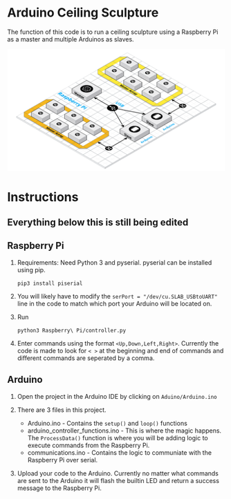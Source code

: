 # Arduino Ceiling Sculpture

The function of this code is to run a ceiling sculpture using a Raspberry Pi as a master and multiple Arduinos as slaves. 

![Diagram](https://raw.githubusercontent.com/himalayanelixir/Arduino_Ceiling_Sculpture_Platform/master/resources/%20Arduino_Ceiling_Sculpture_Platform.png)

# Instructions


## Everything below this is still being edited

## Raspberry Pi
 
 1. Requirements: Need Python 3 and pyserial. pyserial can be installed using pip. 

    ```
    pip3 install piserial
    ```

 3. You will likely have to modify the `serPort = "/dev/cu.SLAB_USBtoUART"` line in the code to match which port your Arduino will be located on. 

 2. Run

    ```
    python3 Raspberry\ Pi/controller.py
    ```

 3. Enter commands using the format `<Up,Down,Left,Right>`. Currently the code is made to look for `< >` at the beginning and end of commands and different commands are seperated by a comma. 


 ## Arduino

1. Open the project in the Arduino IDE by clicking on `Aduino/Arduino.ino`

2. There are 3 files in this project. 
    
    - Arduino.ino - Contains the `setup()` and `loop()` functions 
    - arduino_controller_functions.ino - This is where the magic happens. The `ProcessData()` function is where you will be adding logic to execute commands from the Raspberry Pi.
    - communications.ino - Contains the logic to communiate with the Raspberry Pi over serial. 

3. Upload your code to the Arduino. Currently no matter what commands are sent to the Arduino it will flash the builtin LED and return a success message to the Raspberry Pi. 
